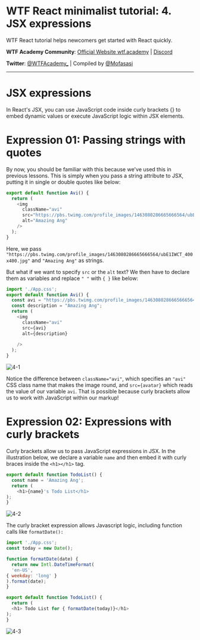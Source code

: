 # WTF React minimalist tutorial: 4. JSX expressions

WTF React tutorial helps newcomers get started with React quickly.

**WTF Academy Community**: [Official Website wtf.academy](https://wtf.academy) | [Discord](https://discord.gg/5akcruXrsk)

**Twitter**: [@WTFAcademy_](https://twitter.com/WTFAcademy_) | Compiled by [@Mofasasi](https://twitter.com/mofasasi)

---

# JSX expressions

In React's JSX, you can use JavaScript code inside curly brackets {} to embed dynamic values or execute JavaScript logic within JSX elements. 

# Expression 01: Passing strings with quotes

By now, you should be familiar with this because we've used this in previous lessons. This is simply when you pass a string attribute to JSX, putting it in single or double quotes like below:

```javascript
export default function Avi() {
  return (
    <img
      className="avi"
      src="https://pbs.twimg.com/profile_images/1463080286665666564/ubE1IWCT_400x400.jpg"
      alt="Amazing Ang"
    />
  );
}
```
Here, we pass `"https://pbs.twimg.com/profile_images/1463080286665666564/ubE1IWCT_400x400.jpg"` and `"Amazing Ang"` as strings.

But what if we want to specify `src` or the `alt` text? We then have to declare them as variables and replace `" "` with `{ }` like below:

```javascript
import './App.css';
export default function Avi() {
  const avi = "https://pbs.twimg.com/profile_images/1463080286665666564/ubE1IWCT_400x400.jpg";
  const description = "Amazing Ang";
  return (
    <img
      className="avi"
      src={avi}
      alt={description}
      
    />
  );
}
```
![4-1](./img/4-1.png) 

Notice the difference between `className="avi"`, which specifies an `"avi"` CSS class name that makes the image round, and `src={avatar}` which reads the value of our variable `avi`. That is possible because curly brackets allow us to work with JavaScript within our markup!

# Expression 02: Expressions with curly brackets 

Curly brackets allow us to pass JavaScript expressions in JSX. In the illustration below, we declare a variable `name` and then embed it with curly braces inside the `<h1></h1>` tag.

```javascript
export default function TodoList() {
  const name = 'Amazing Ang';
  return (
    <h1>{name}'s Todo List</h1>
);
}
```
![4-2](./img/4-2.png) 

The curly bracket expression allows Javascript logic, including function calls like `formatDate():`

```javascript
import './App.css';
const today = new Date();

function formatDate(date) {
  return new Intl.DateTimeFormat(
  'en-US',
{ weekday: 'long' }
).format(date);
}

export default function TodoList() {
  return (
  <h1> Todo List for { formatDate(today)}</h1>
);
}
```
![4-3](./img/4-3.png) 

